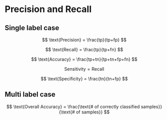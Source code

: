 # Precision and Recall

## Single label case

$$
\text{Precision} = \frac{tp}{tp+fp}
$$

$$
\text{Recall} = \frac{tp}{tp+fn}
$$

$$
\text{Accuracy} = \frac{tp+tn}{tp+tn+fp+fn}
$$

$$
\text{Sensitivity} = \text{Recall}
$$

$$
\text{Specificity} = \frac{tn}{tn+fp}
$$

## Multi label case

$$
\text{Overall Accuracy} = \frac{\text{# of correctly classified samples}}{\text{# of samples}}
$$



